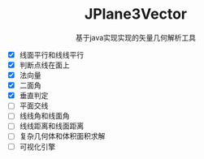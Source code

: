 <h1 align="center">JPlane3Vector</h1>

<div align="center">基于java实现实现的矢量几何解析工具</div>

- [X] 线面平行和线线平行
- [X] 判断点线在面上
- [X] 法向量
- [X] 二面角
- [X] 垂直判定
- [ ] 平面交线
- [ ] 线线角和线面角
- [ ] 线线距离和线面距离
- [ ] 复杂几何体和体积面积求解
- [ ] 可视化引擎
